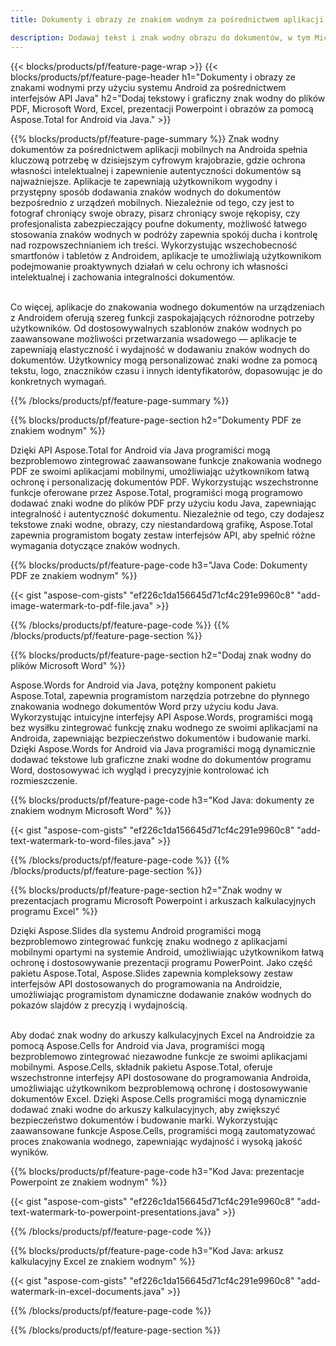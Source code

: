 ```yaml
---
title: Dokumenty i obrazy ze znakiem wodnym za pośrednictwem aplikacji mobilnych na Androida

description: Dodawaj tekst i znak wodny obrazu do dokumentów, w tym Microsoft Word, Excel, PowerPoint, PDF i obrazów, za pośrednictwem aplikacji mobilnej na Androida. Dodaj dowolny tekst lub znak wodny obrazu online za pośrednictwem aplikacji.
---
```


{{< blocks/products/pf/feature-page-wrap >}}
{{< blocks/products/pf/feature-page-header h1="Dokumenty i obrazy ze znakami wodnymi przy użyciu systemu Android za pośrednictwem interfejsów API Java" h2="Dodaj tekstowy i graficzny znak wodny do plików PDF, Microsoft Word, Excel, prezentacji Powerpoint i obrazów za pomocą Aspose.Total for Android via Java." >}}

{{% blocks/products/pf/feature-page-summary %}}
Znak wodny dokumentów za pośrednictwem aplikacji mobilnych na Androida spełnia kluczową potrzebę w dzisiejszym cyfrowym krajobrazie, gdzie ochrona własności intelektualnej i zapewnienie autentyczności dokumentów są najważniejsze. Aplikacje te zapewniają użytkownikom wygodny i przystępny sposób dodawania znaków wodnych do dokumentów bezpośrednio z urządzeń mobilnych. Niezależnie od tego, czy jest to fotograf chroniący swoje obrazy, pisarz chroniący swoje rękopisy, czy profesjonalista zabezpieczający poufne dokumenty, możliwość łatwego stosowania znaków wodnych w podróży zapewnia spokój ducha i kontrolę nad rozpowszechnianiem ich treści. Wykorzystując wszechobecność smartfonów i tabletów z Androidem, aplikacje te umożliwiają użytkownikom podejmowanie proaktywnych działań w celu ochrony ich własności intelektualnej i zachowania integralności dokumentów. <br /><br />

Co więcej, aplikacje do znakowania wodnego dokumentów na urządzeniach z Androidem oferują szereg funkcji zaspokajających różnorodne potrzeby użytkowników. Od dostosowywalnych szablonów znaków wodnych po zaawansowane możliwości przetwarzania wsadowego — aplikacje te zapewniają elastyczność i wydajność w dodawaniu znaków wodnych do dokumentów. Użytkownicy mogą personalizować znaki wodne za pomocą tekstu, logo, znaczników czasu i innych identyfikatorów, dopasowując je do konkretnych wymagań. 

{{% /blocks/products/pf/feature-page-summary  %}}

{{% blocks/products/pf/feature-page-section  h2="Dokumenty PDF ze znakiem wodnym" %}}

Dzięki API Aspose.Total for Android via Java programiści mogą bezproblemowo zintegrować zaawansowane funkcje znakowania wodnego PDF ze swoimi aplikacjami mobilnymi, umożliwiając użytkownikom łatwą ochronę i personalizację dokumentów PDF. Wykorzystując wszechstronne funkcje oferowane przez Aspose.Total, programiści mogą programowo dodawać znaki wodne do plików PDF przy użyciu kodu Java, zapewniając integralność i autentyczność dokumentu. Niezależnie od tego, czy dodajesz tekstowe znaki wodne, obrazy, czy niestandardową grafikę, Aspose.Total zapewnia programistom bogaty zestaw interfejsów API, aby spełnić różne wymagania dotyczące znaków wodnych.

{{% blocks/products/pf/feature-page-code h3="Java Code: Dokumenty PDF ze znakiem wodnym" %}}

{{< gist "aspose-com-gists" "ef226c1da156645d71cf4c291e9960c8" "add-image-watermark-to-pdf-file.java" >}}

{{% /blocks/products/pf/feature-page-code  %}}
{{% /blocks/products/pf/feature-page-section %}}

{{% blocks/products/pf/feature-page-section  h2="Dodaj znak wodny do plików Microsoft Word" %}}

Aspose.Words for Android via Java, potężny komponent pakietu Aspose.Total, zapewnia programistom narzędzia potrzebne do płynnego znakowania wodnego dokumentów Word przy użyciu kodu Java. Wykorzystując intuicyjne interfejsy API Aspose.Words, programiści mogą bez wysiłku zintegrować funkcję znaku wodnego ze swoimi aplikacjami na Androida, zapewniając bezpieczeństwo dokumentów i budowanie marki. Dzięki Aspose.Words for Android via Java programiści mogą dynamicznie dodawać tekstowe lub graficzne znaki wodne do dokumentów programu Word, dostosowywać ich wygląd i precyzyjnie kontrolować ich rozmieszczenie.

{{% blocks/products/pf/feature-page-code h3="Kod Java: dokumenty ze znakiem wodnym Microsoft Word" %}}

{{< gist "aspose-com-gists" "ef226c1da156645d71cf4c291e9960c8" "add-text-watermark-to-word-files.java" >}}

{{% /blocks/products/pf/feature-page-code  %}}
{{% /blocks/products/pf/feature-page-section %}}


{{% blocks/products/pf/feature-page-section  h2="Znak wodny w prezentacjach programu Microsoft Powerpoint i arkuszach kalkulacyjnych programu Excel" %}}

Dzięki Aspose.Slides dla systemu Android programiści mogą bezproblemowo zintegrować funkcję znaku wodnego z aplikacjami mobilnymi opartymi na systemie Android, umożliwiając użytkownikom łatwą ochronę i dostosowywanie prezentacji programu PowerPoint. Jako część pakietu Aspose.Total, Aspose.Slides zapewnia kompleksowy zestaw interfejsów API dostosowanych do programowania na Androidzie, umożliwiając programistom dynamiczne dodawanie znaków wodnych do pokazów slajdów z precyzją i wydajnością. <br /><br />

Aby dodać znak wodny do arkuszy kalkulacyjnych Excel na Androidzie za pomocą Aspose.Cells for Android via Java, programiści mogą bezproblemowo zintegrować niezawodne funkcje ze swoimi aplikacjami mobilnymi. Aspose.Cells, składnik pakietu Aspose.Total, oferuje wszechstronne interfejsy API dostosowane do programowania Androida, umożliwiając użytkownikom bezproblemową ochronę i dostosowywanie dokumentów Excel. Dzięki Aspose.Cells programiści mogą dynamicznie dodawać znaki wodne do arkuszy kalkulacyjnych, aby zwiększyć bezpieczeństwo dokumentów i budowanie marki. Wykorzystując zaawansowane funkcje Aspose.Cells, programiści mogą zautomatyzować proces znakowania wodnego, zapewniając wydajność i wysoką jakość wyników. 

{{% blocks/products/pf/feature-page-code h3="Kod Java: prezentacje Powerpoint ze znakiem wodnym" %}}

{{< gist "aspose-com-gists" "ef226c1da156645d71cf4c291e9960c8" "add-text-watermark-to-powerpoint-presentations.java" >}}

{{% /blocks/products/pf/feature-page-code  %}}

{{% blocks/products/pf/feature-page-code h3="Kod Java: arkusz kalkulacyjny Excel ze znakiem wodnym" %}}

{{< gist "aspose-com-gists" "ef226c1da156645d71cf4c291e9960c8" "add-watermark-in-excel-documents.java" >}}

{{% /blocks/products/pf/feature-page-code  %}}


{{% /blocks/products/pf/feature-page-section %}}